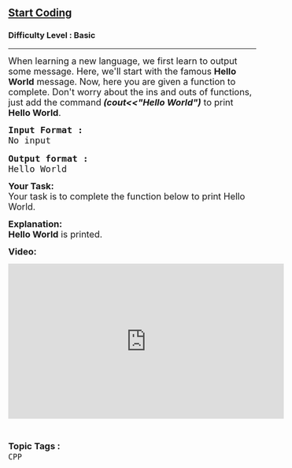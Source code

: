 <h2><a href="https://practice.geeksforgeeks.org/problems/start-coding/1?page=1&difficulty[]=-1&status[]=unsolved&sortBy=accuracy">Start Coding</a></h2><h3>Difficulty Level : Basic</h3><hr><div class="problems_problem_content__Xm_eO"><p><span style="font-size:18px">When learning a new language, we first learn to output some message. Here, we'll start with the famous <strong>Hello World</strong> message. Now, here you are given a function to complete. Don't worry about the ins and outs of functions, just add the command<em><strong> (cout&lt;&lt;"Hello World")</strong> </em>to print <strong>Hello World</strong>.</span></p>

<pre><span style="font-size:18px"><strong>Input Format :</strong>
No input</span>

<span style="font-size:18px"><strong>Output format :</strong>
Hello World</span></pre>

<p><span style="font-size:18px"><strong>Your Task:</strong><br>
Your task is to complete the function below to print Hello World.</span></p>

<p><span style="font-size:18px"><strong>Explanation:<br>
Hello World</strong> is printed.</span></p>

<p><span style="font-size:18px"><strong>Video:</strong></span></p>

<p><iframe frameborder="0" height="315" src="https://www.youtube.com/embed/37GG-T6B7bc" width="560"></iframe></p>
</div><br><p><span style=font-size:18px><strong>Topic Tags : </strong><br><code>CPP</code>&nbsp;